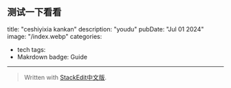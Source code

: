  测试一下看看
---
title: "ceshiyixia kankan"
description: "youdu"
pubDate: "Jul 01 2024"
image: "/index.webp"
categories:
  - tech
tags:
  - Makrdown
badge: Guide
---

> Written with [StackEdit中文版](https://stackedit.cn/).
<!--stackedit_data:
eyJoaXN0b3J5IjpbLTY2NzE3Nzc0OCwtMzk1NDI5MDBdfQ==
-->